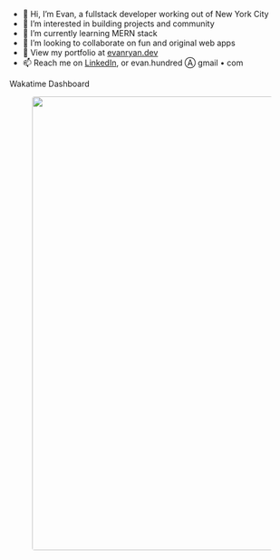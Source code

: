 - 👋 Hi, I’m Evan, a fullstack developer working out of New York City
- 👀 I’m interested in building projects and community
- 🌱 I’m currently learning MERN stack
- 💞️ I’m looking to collaborate on fun and original web apps
- 🐷 View my portfolio at [evanryan.dev](https://evanryan.dev)
- 📫 Reach me on [LinkedIn](https://www.linkedin.com/in/evan-ryan-1a2b07131/), or evan.hundred Ⓐ gmail • com

<!---
evanhundred/evanhundred is a ✨ special ✨ repository because its `README.md` (this file) appears on your GitHub profile.
You can click the Preview link to take a look at your changes.
--->

  <summary>
    Wakatime Dashboard
  </summary>
  <figure>
    <img style="border-radius:4px!important;width:800px" src="https://wakatime.com/share/@0dd08ff7-b57e-4827-bdfc-279693df8d92/80fbbc14-7f1a-45af-8303-8721ff0d7d9e.svg" />
  </figure>
